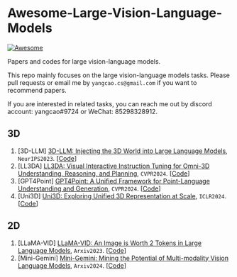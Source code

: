 # Awesome-Large-Vision-Language-Models
  [![Awesome](https://cdn.rawgit.com/sindresorhus/awesome/d7305f38d29fed78fa85652e3a63e154dd8e8829/media/badge.svg)](https://github.com/sindresorhus/awesome)

Papers and codes for large vision-language models. 

This repo mainly focuses on the large vision-language models tasks. Please pull requests or email me by `yangcao.cs@gmail.com` if you want to recommend papers.  

If you are interested in related tasks, you can reach me out by discord account: yangcao#9724 or WeChat: 85298328912.

## 3D
1. <span id = "16001">[3D-LLM] [3D-LLM: Injecting the 3D World
into Large Language Models](https://arxiv.org/pdf/2307.12981.pdf), `NeurIPS2023`. [[Code](https://vis-www.cs.umass.edu/3dllm/)]
2. <span id = "16001">[LL3DA] [LL3DA: Visual Interactive Instruction Tuning for Omni-3D Understanding, Reasoning, and Planning](https://arxiv.org/pdf/2311.18651.pdf), `CVPR2024`. [[Code](https://github.com/Open3DA/LL3DA)]
3. <span id = "16001">[GPT4Point] [GPT4Point: A Unified Framework for Point-Language Understanding and Generation](https://arxiv.org/pdf/2312.02980), `CVPR2024`. [[Code](https://github.com/Pointcept/GPT4Point)]
4. <span id = "16001">[Uni3D] [Uni3D: Exploring Unified 3D Representation at Scale](https://arxiv.org/pdf/2310.06773), `ICLR2024`. [[Code](https://github.com/baaivision/Uni3D)]

## 2D
1. <span id = "16001">[LLaMA-VID] [LLaMA-VID: An Image is Worth 2 Tokens in Large Language Models](https://arxiv.org/abs/2311.17043), `Arxiv2023`. [[Code](https://github.com/dvlab-research/LLaMA-VID)]
2. <span id = "16001">[Mini-Gemini] [Mini-Gemini: Mining the Potential of Multi-modality Vision Language Models](https://arxiv.org/abs/2403.18814), `Arxiv2024`. [[Code](https://github.com/dvlab-research/MiniGemini)]
